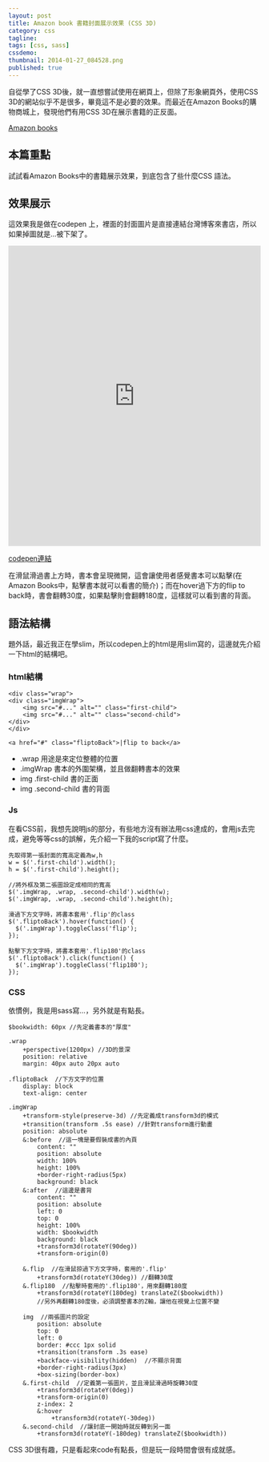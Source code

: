 ```yaml
---
layout: post
title: Amazon book 書籍封面展示效果 (CSS 3D)
category: css
tagline:
tags: [css, sass]
cssdemo:
thumbnail: 2014-01-27_084528.png
published: true
---
```


自從學了CSS 3D後，就一直想嘗試使用在網頁上，但除了形象網頁外，使用CSS 3D的網站似乎不是很多，畢竟這不是必要的效果。而最近在Amazon Books的購物商城上，發現他們有用CSS 3D在展示書籍的正反面。

[Amazon books](http://www.amazon.com/gp/product/1936608367/ref=s9_simh_bw_p14_d2_i1?pf_rd_m=ATVPDKIKX0DER&pf_rd_s=merchandised-search-4&pf_rd_r=0DRH0KAG65P45DCXEKPW&pf_rd_t=101&pf_rd_p=1401488422&pf_rd_i=283155)

<!-- more -->

## 本篇重點

試試看Amazon Books中的書籍展示效果，到底包含了些什麼CSS 語法。

## 效果展示

這效果我是做在codepen 上，裡面的封面圖片是直接連結台灣博客來書店，所以如果掉圖就是...被下架了。

<iframe src="http://codepen.io/Wcc723/full/DjGBi" frameborder="0" width="100%" height="600px"></iframe>

[codepen連結](http://codepen.io/Wcc723/full/DjGBi)

在滑鼠滑過書上方時，書本會呈現微開，這會讓使用者感覺書本可以點擊(在Amazon Books中，點擊書本就可以看書的簡介)；而在hover過下方的flip to back時，書會翻轉30度，如果點擊則會翻轉180度，這樣就可以看到書的背面。

## 語法結構

題外話，最近我正在學slim，所以codepen上的html是用slim寫的，這邊就先介紹一下html的結構吧。

### html結構

	<div class="wrap">
	<div class="imgWrap">
		<img src="#..." alt="" class="first-child">
		<img src="#..." alt="" class="second-child">
	</div>
	</div>

	<a href="#" class="fliptoBack">|flip to back</a>

- .wrap 用途是來定位整體的位置
- .imgWrap 書本的外圍架構，並且做翻轉書本的效果
- img .first-child 書的正面
- img .second-child 書的背面




### Js

在看CSS前，我想先說明js的部分，有些地方沒有辦法用css達成的，會用js去完成，避免等等css的誤解，先介紹一下我的script寫了什麼。

	先取得第一張封面的寬高定義為w,h
	w = $('.first-child').width();
	h = $('.first-child').height();

	//將外框及第二張圖設定成相同的寬高
	$('.imgWrap, .wrap, .second-child').width(w);
	$('.imgWrap, .wrap, .second-child').height(h);

	滑過下方文字時，將書本套用'.flip'的class
	$('.fliptoBack').hover(function() {
	  $('.imgWrap').toggleClass('flip');
	});

	點擊下方文字時，將書本套用'.flip180'的class
	$('.fliptoBack').click(function() {
	  $('.imgWrap').toggleClass('flip180');
	});


### CSS

依慣例，我是用sass寫...，另外就是有點長。

	$bookwidth: 60px //先定義書本的"厚度"

	.wrap
		+perspective(1200px) //3D的景深
		position: relative
		margin: 40px auto 20px auto

	.fliptoBack  //下方文字的位置
		display: block
		text-align: center

	.imgWrap
		+transform-style(preserve-3d) //先定義成transform3d的模式
		+transition(transform .5s ease) //針對transform進行動畫
		position: absolute
		&:before  //這一塊是要假裝成書的內頁
			content: ""
			position: absolute
			width: 100%
			height: 100%
			+border-right-radius(5px)
			background: black
		&:after  //這邊是書背
			content: ""
			position: absolute
			left: 0
			top: 0
			height: 100%
			width: $bookwidth
			background: black
			+transform3d(rotateY(90deg))
			+transform-origin(0)

		&.flip  //在滑鼠掠過下方文字時，套用的'.flip'
			+transform3d(rotateY(30deg)) //翻轉30度
		&.flip180  //點擊時套用的'.flip180'，用來翻轉180度
			+transform3d(rotateY(180deg) translateZ($bookwidth))
			//另外再翻轉180度後，必須調整書本的Z軸，讓他在視覺上位置不變

		img  //兩張圖片的設定
			position: absolute
			top: 0
			left: 0
			border: #ccc 1px solid
			+transition(transform .3s ease)
			+backface-visibility(hidden)  //不顯示背面
			+border-right-radius(3px)
			+box-sizing(border-box)    
		&.first-child  //定義第一張圖片，並且滑鼠滑過時旋轉30度
			+transform3d(rotateY(0deg))
			+transform-origin(0)
			z-index: 2      
			&:hover
				+transform3d(rotateY(-30deg))
		&.second-child  //讓封底一開始時就反轉到另一面
			+transform3d(rotateY(-180deg) translateZ($bookwidth))

CSS 3D很有趣，只是看起來code有點長，但是玩一段時間會很有成就感。  
